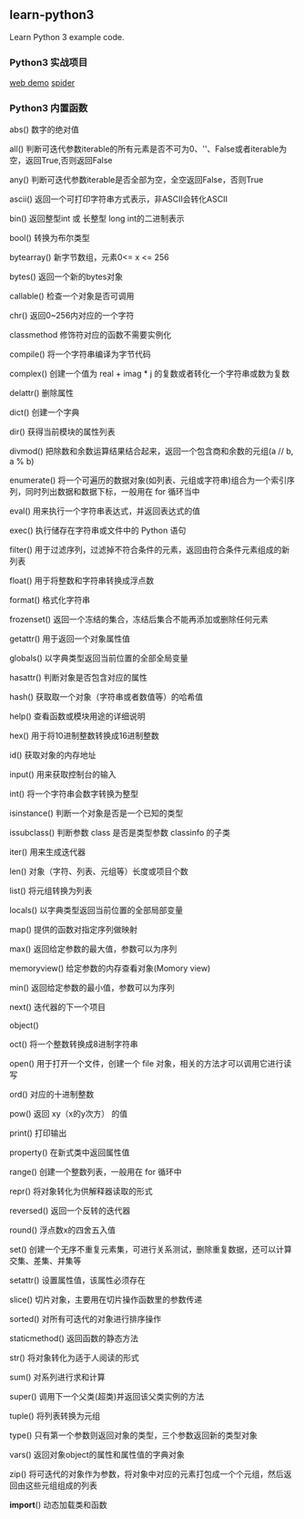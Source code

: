 ## learn-python3
Learn Python 3 example code.

### Python3 实战项目
[web demo](./web)
[spider](./spider)

### Python3 内置函数

abs() 数字的绝对值

all() 判断可迭代参数iterable的所有元素是否不可为0、''、False或者iterable为空，返回True,否则返回False

any() 判断可迭代参数iterable是否全部为空，全空返回False，否则True

ascii() 返回一个可打印字符串方式表示，非ASCII会转化ASCII

bin() 返回整型int 或 长整型 long int的二进制表示

bool() 转换为布尔类型

bytearray() 新字节数组，元素0<= x <= 256

bytes() 返回一个新的bytes对象

callable() 检查一个对象是否可调用

chr() 返回0~256内对应的一个字符

classmethod 修饰符对应的函数不需要实例化

compile() 将一个字符串编译为字节代码

complex() 创建一个值为 real + imag * j 的复数或者转化一个字符串或数为复数

delattr() 删除属性

dict() 创建一个字典

dir()  获得当前模块的属性列表

divmod() 把除数和余数运算结果结合起来，返回一个包含商和余数的元组(a // b, a % b)

enumerate() 将一个可遍历的数据对象(如列表、元组或字符串)组合为一个索引序列，同时列出数据和数据下标，一般用在 for 循环当中

eval() 用来执行一个字符串表达式，并返回表达式的值

exec()  执行储存在字符串或文件中的 Python 语句

filter() 用于过滤序列，过滤掉不符合条件的元素，返回由符合条件元素组成的新列表

float()  用于将整数和字符串转换成浮点数

format()  格式化字符串

frozenset()  返回一个冻结的集合，冻结后集合不能再添加或删除任何元素

getattr() 用于返回一个对象属性值

globals() 以字典类型返回当前位置的全部全局变量

hasattr() 判断对象是否包含对应的属性

hash() 获取取一个对象（字符串或者数值等）的哈希值

help() 查看函数或模块用途的详细说明

hex() 用于将10进制整数转换成16进制整数

id()  获取对象的内存地址

input()  用来获取控制台的输入

int() 将一个字符串会数字转换为整型

isinstance()  判断一个对象是否是一个已知的类型

issubclass()  判断参数 class 是否是类型参数 classinfo 的子类

iter() 用来生成迭代器

len()  对象（字符、列表、元组等）长度或项目个数

list()  将元组转换为列表

locals()  以字典类型返回当前位置的全部局部变量

map()  提供的函数对指定序列做映射

max()  返回给定参数的最大值，参数可以为序列

memoryview() 给定参数的内存查看对象(Momory view)

min() 返回给定参数的最小值，参数可以为序列

next()  迭代器的下一个项目

object()

oct() 将一个整数转换成8进制字符串

open() 用于打开一个文件，创建一个 file 对象，相关的方法才可以调用它进行读写

ord()  对应的十进制整数

pow() 返回 xy（x的y次方） 的值

print() 打印输出

property()  在新式类中返回属性值

range()  创建一个整数列表，一般用在 for 循环中

repr()   将对象转化为供解释器读取的形式

reversed()  返回一个反转的迭代器

round()  浮点数x的四舍五入值

set()  创建一个无序不重复元素集，可进行关系测试，删除重复数据，还可以计算交集、差集、并集等

setattr() 设置属性值，该属性必须存在

slice()  切片对象，主要用在切片操作函数里的参数传递

sorted()  对所有可迭代的对象进行排序操作

staticmethod()  返回函数的静态方法

str() 将对象转化为适于人阅读的形式

sum()  对系列进行求和计算

super() 调用下一个父类(超类)并返回该父类实例的方法

tuple()  将列表转换为元组

type() 只有第一个参数则返回对象的类型，三个参数返回新的类型对象

vars()  返回对象object的属性和属性值的字典对象

zip()  将可迭代的对象作为参数，将对象中对应的元素打包成一个个元组，然后返回由这些元组组成的列表

__import__()  动态加载类和函数